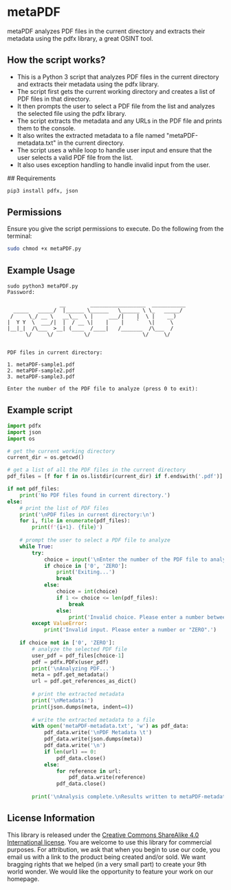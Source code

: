 # metaPDF
metaPDF analyzes PDF files in the current directory and extracts their metadata using the pdfx library, a great OSINT tool.

## How the script works?

- This is a Python 3 script that analyzes PDF files in the current directory and extracts their metadata using the pdfx library.
- The script first gets the current working directory and creates a list of PDF files in that directory.
- It then prompts the user to select a PDF file from the list and analyzes the selected file using the pdfx library.
- The script extracts the metadata and any URLs in the PDF file and prints them to the console.
- It also writes the extracted metadata to a file named "metaPDF-metadata.txt" in the current directory.
- The script uses a while loop to handle user input and ensure that the user selects a valid PDF file from the list.
- It also uses exception handling to handle invalid input from the user.

## Requirements
```bash
pip3 install pdfx, json
```

## Permissions

Ensure you give the script permissions to execute. Do the following from the terminal:
```bash
sudo chmod +x metaPDF.py
```

## Example Usage
```
sudo python3 metaPDF.py
Password:

                 __        __________________  ___________
  _____   _____/  |______ \______   \______ \ \_   _____/
 /     \_/ __ \   __\__  \ |     ___/|    |  \ |    __)
|  Y Y  \  ___/|  |  / __ \|    |    |    `   \|     \
|__|_|  /\___  >__| (____  /____|   /_______  /\___  /
      \/     \/          \/                 \/     \/


PDF files in current directory:

1. metaPDF-sample1.pdf
2. metaPDF-sample2.pdf
3. metaPDF-sample3.pdf

Enter the number of the PDF file to analyze (press 0 to exit):
```

## Example script
```python
import pdfx
import json
import os

# get the current working directory
current_dir = os.getcwd()

# get a list of all the PDF files in the current directory
pdf_files = [f for f in os.listdir(current_dir) if f.endswith('.pdf')]

if not pdf_files:
    print('No PDF files found in current directory.')
else:
    # print the list of PDF files
    print('\nPDF files in current directory:\n')
    for i, file in enumerate(pdf_files):
        print(f'{i+1}. {file}')
    
    # prompt the user to select a PDF file to analyze
    while True:
        try:
            choice = input('\nEnter the number of the PDF file to analyze (press 0 to exit): ')
            if choice in ['0', 'ZERO']:
                print('Exiting...')
                break
            else:
                choice = int(choice)
                if 1 <= choice <= len(pdf_files):
                    break
                else:
                    print('Invalid choice. Please enter a number between 1 and', len(pdf_files))
        except ValueError:
            print('Invalid input. Please enter a number or "ZERO".')
    
    if choice not in ['0', 'ZERO']:
        # analyze the selected PDF file
        user_pdf = pdf_files[choice-1]
        pdf = pdfx.PDFx(user_pdf)
        print('\nAnalyzing PDF...')
        meta = pdf.get_metadata()
        url = pdf.get_references_as_dict()
        
        # print the extracted metadata
        print('\nMetadata:')
        print(json.dumps(meta, indent=4))
        
        # write the extracted metadata to a file
        with open('metaPDF-metadata.txt', 'w') as pdf_data:
            pdf_data.write('\nPDF Metadata \t')
            pdf_data.write(json.dumps(meta))
            pdf_data.write('\n')
            if len(url) == 0:
                pdf_data.close()
            else:
                for reference in url:
                    pdf_data.write(reference)
                pdf_data.close()
        
        print('\nAnalysis complete.\nResults written to metaPDF-metadata.txt')
```

## License Information

This library is released under the [Creative Commons ShareAlike 4.0 International license](https://creativecommons.org/licenses/by-sa/4.0/). You are welcome to use this library for commercial purposes. For attribution, we ask that when you begin to use our code, you email us with a link to the product being created and/or sold. We want bragging rights that we helped (in a very small part) to create your 9th world wonder. We would like the opportunity to feature your work on our homepage.

